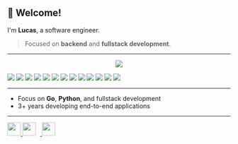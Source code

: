 ## 👋 Welcome!

I'm **Lucas**, a software engineer.  
> Focused on **backend** and **fullstack development**.

---

<p align="center">
  <img src="https://skillicons.dev/icons?i=go,python,java,docker,git,react,javascript,typescript,postgres,mysql,gcp,aws&theme=dark&perline=5" />
</p>
<p align="left">
  <img src="https://img.shields.io/badge/Cobra-CLI-337D29?style=flat&logo=go&logoColor=white" />
  <img src="https://img.shields.io/badge/Viper-Config-CAA42D?style=flat&logo=go&logoColor=white" />
  <img src="https://img.shields.io/badge/GORM-ORM-0CA6F7?style=flat&logo=go&logoColor=white" />
  <img src="https://img.shields.io/badge/Gin-Framework-00ADD8?style=flat&logo=go&logoColor=white" />
  <img src="https://img.shields.io/badge/Flask-Framework-lightgrey?style=flat&logo=flask&logoColor=white" />
  <img src="https://img.shields.io/badge/Django-Framework-092E20?style=flat&logo=django&logoColor=white" />
  <img src="https://img.shields.io/badge/Jinja2-Template-B41717?style=flat&logo=jinja&logoColor=white" />
  <img src="https://img.shields.io/badge/Tailwind-CSS-38B2AC?style=flat&logo=tailwindcss&logoColor=white" />
  <img src="https://img.shields.io/badge/scikit--learn-ML-orange?style=flat&logo=scikit-learn&logoColor=white" />
  <img src="https://img.shields.io/badge/Axios-HTTP--Client-5A29E4?style=flat&logo=axios&logoColor=white" />
  <img src="https://img.shields.io/badge/Neovim-Editor-57A143?style=flat&logo=neovim&logoColor=white" />
  <img src="https://img.shields.io/badge/VSCode-Editor-007ACC?style=flat&logo=vscode&logoColor=white" />
  <img src="https://img.shields.io/badge/GoLand-IDE-0CA6F7?style=flat&logo=goland&logoColor=white" />
</p>

---

- Focus on **Go**, **Python**, and fullstack development  
- 3+ years developing end-to-end applications  

---

<p>
  <a href="mailto:bon4to@icloud.com" target="_blank">
    <img src="https://upload.wikimedia.org/wikipedia/commons/4/4e/Mail_%28iOS%29.svg" width="30" />
  </a>
  <a href="mailto:lucasbon4to@gmail.com">
    <img style="width: 30px; margin-right: 10px;" src="https://skillicons.dev/icons?i=gmail&theme=light" />
  </a>
  <a href="https://www.linkedin.com/in/lucas-bonato" target="_blank">
    <img style="width: 30px" src="https://skillicons.dev/icons?i=linkedin&theme=light" />
  </a>
</p>
